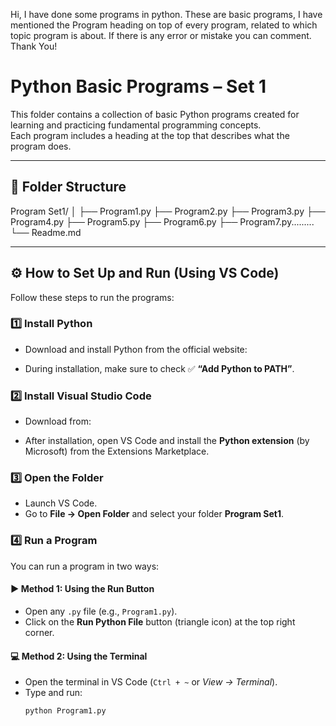 Hi, I have done some programs in python. These are basic programs, I have mentioned the Program heading on top of every program, related to which topic program is about. If there is any error or mistake you can comment. Thank You!

# Python Basic Programs – Set 1

This folder contains a collection of basic Python programs created for learning and practicing fundamental programming concepts.  
Each program includes a heading at the top that describes what the program does.

---

## 📁 Folder Structure
Program Set1/
│
├── Program1.py
├── Program2.py
├── Program3.py
├── Program4.py
├── Program5.py
├── Program6.py
├── Program7.py.........
└── Readme.md


---

## ⚙️ How to Set Up and Run (Using VS Code)

Follow these steps to run the programs:

### 1️⃣ Install Python
- Download and install Python from the official website:  
  
- During installation, make sure to check ✅ **“Add Python to PATH”**.

### 2️⃣ Install Visual Studio Code
- Download from:  
  
- After installation, open VS Code and install the **Python extension** (by Microsoft) from the Extensions Marketplace.

### 3️⃣ Open the Folder
- Launch VS Code.  
- Go to **File → Open Folder** and select your folder **Program Set1**.

### 4️⃣ Run a Program
You can run a program in two ways:

#### ▶️ Method 1: Using the Run Button
- Open any `.py` file (e.g., `Program1.py`).
- Click on the **Run Python File** button (triangle icon) at the top right corner.

#### 💻 Method 2: Using the Terminal
- Open the terminal in VS Code (`Ctrl + ~` or *View → Terminal*).  
- Type and run:
  ```bash
  python Program1.py




